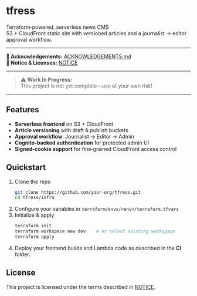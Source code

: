 # tfress

Terraform‑powered, serverless news CMS  
S3 + CloudFront static site with versioned articles and a journalist → editor approval workflow.

---

**🔔 Acknowledgements:** [ACKNOWLEDGEMENTS.md](ACKNOWLEDGEMENTS.md)  
**📜 Notice & Licenses:** [NOTICE](NOTICE)

---

> ⚠️ **Work In Progress:**  
> This project is not yet complete—use at your own risk!

---

## Features

- **Serverless frontend** on S3 + CloudFront  
- **Article versioning** with draft & publish buckets  
- **Approval workflow**: Journalist → Editor → Admin  
- **Cognito‑backed authentication** for protected admin UI  
- **Signed‑cookie support** for fine‑grained CloudFront access control

## Quickstart

1. Clone the repo  
   ```bash
   git clone https://github.com/your‑org/tfress.git
   cd tfress/infra
   ```
2. Configure your variables in `terraform/envs/<env>/terraform.tfvars`  
3. Initialize & apply  
   ```bash
   terraform init
   terraform workspace new dev    # or select existing workspace
   terraform apply
   ```
4. Deploy your frontend builds and Lambda code as described in the **CI** folder.

## License

This project is licensed under the terms described in [NOTICE](NOTICE).  
